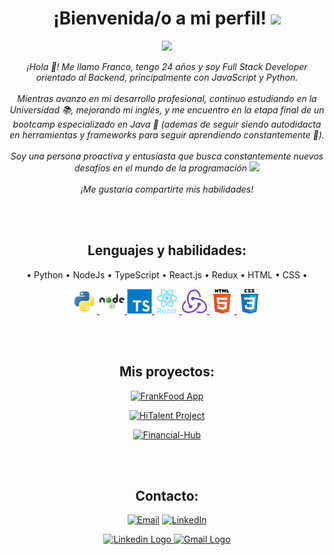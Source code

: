 <h1 align="center">
  ¡Bienvenida/o a mi perfil!
  <img src="https://media.giphy.com/media/hvRJCLFzcasrR4ia7z/giphy.gif" width="28">
</h1>

<!-- Typing SVG by DenverCoder1 - https://github.com/DenverCoder1/readme-typing-svg -->
<p align="center">
  <a href="https://github.com/DenverCoder1/readme-typing-svg"><img src="https://readme-typing-svg.herokuapp.com?center=true&vCenter=true&lines=Franco+Ezequiel+Oropel+Sottile++;Full-Stack-Web-Developer;&font=Fira%20Code&center=true&width=440&height=45&size=22""></a>
</p>

<p align="center"><em>¡Hola 🤙! Me llamo Franco, tengo 24 años y soy Full Stack Developer orientado al Backend, principalmente con JavaScript y Python.<br></br>
Mientras avanzo en mi desarrollo profesional, continuo estudiando en la Universidad 📚, mejorando mi inglés, y me encuentro en la etapa final de un bootcamp especializado en Java 🚀 (ademas de seguir siendo autodidacta en herramientas y frameworks para seguir aprendiendo constantemente 🔎).<br></br>
Soy una persona proactiva y entusiasta que busca constantemente nuevos desafíos en el mundo de la programación <img src="https://media.giphy.com/media/WUlplcMpOCEmTGBtBW/giphy.gif" width="30"><br></br>¡Me gustaria compartirte mis habilidades!</em></p>

<br></br>

</p><h2 align="center">Lenguajes y habilidades:</h2><p align="left"> 
 
<div align="center">
• Python
• NodeJs
• TypeScript
• React.js
• Redux
• HTML
• CSS •

</div>

<div align="center" >

<!-- <a href="https://sass-lang.com" target="_blank"> <img src="https://raw.githubusercontent.com/devicons/devicon/master/icons/sass/sass-original.svg" alt="sass" width="40" height="40" /> </a>   
<a href="https://www.electronjs.org" target="_blank"> <img src="https://raw.githubusercontent.com/devicons/devicon/master/icons/electron/electron-original.svg" alt="electron" width="40" height="40" /> </a> 
<a href="https://firebase.google.com/" target="_blank"><img src="https://www.vectorlogo.zone/logos/firebase/firebase-icon.svg" alt="firebase" width="40" height="40" /> </a> -->

<a href="https://www.python.org/" target="_blank"> <img src="https://raw.githubusercontent.com/devicons/devicon/master/icons/python/python-original.svg" alt="python" width="40" height="40" /> </a>
<a href="https://nodejs.org" target="_blank"> <img src="https://raw.githubusercontent.com/devicons/devicon/master/icons/nodejs/nodejs-original-wordmark.svg" alt="nodejs" width="40" height="40" /> </a>
<a href="https://www.typescriptlang.org/" target="_blank"> <img src="https://raw.githubusercontent.com/devicons/devicon/master/icons/typescript/typescript-original.svg" alt="typescript" width="40" height="40" /> </a>
<a href="https://reactjs.org/" target="_blank"> <img src="https://raw.githubusercontent.com/devicons/devicon/master/icons/react/react-original-wordmark.svg" alt="react" width="40" height="40" /> </a> 
<a href="https://redux.js.org" target="_blank"> <img src="https://raw.githubusercontent.com/devicons/devicon/master/icons/redux/redux-original.svg" alt="redux" width="40" height="40" /> </a>
<a href="https://www.w3.org/html/" target="_blank"> <img src="https://raw.githubusercontent.com/devicons/devicon/master/icons/html5/html5-original-wordmark.svg" alt="html5" width="40" height="40" /> </a>
<a href="https://www.w3schools.com/css/" target="_blank"> <img src="https://raw.githubusercontent.com/devicons/devicon/master/icons/css3/css3-original-wordmark.svg" alt="css3" width="40" height="40" /> </a> 

<br></br>
    
## Mis proyectos:

<!-- Small repo cards (fork) - https://github.com/DenverCoder1/github-readme-stats -->
<p align="center">
  <a href="https://github.com/franco-oropel/PI-Franco-Food"><img width="282" src="https://denvercoder1-github-readme-stats.vercel.app/api/pin/?username=franco-oropel&repo=PI-Franco-Food&theme=react&bg_color=1F222E&title_color=F85D7F&icon_color=F8D866&hide_border=true&show_icons=false" alt="FrankFood App"></a>
  
  <a href="https://github.com/franco-oropel/HiTalent-Project"><img width="282" src="https://denvercoder1-github-readme-stats.vercel.app/api/pin/?username=franco-oropel&repo=HiTalent-Project&theme=react&bg_color=1F222E&title_color=F85D7F&icon_color=F8D866&hide_border=true&show_icons=false" alt="HiTalent Project"></a>

  <a href="https://github.com/franco-oropel/Financial-Hub"><img width="282" src="https://denvercoder1-github-readme-stats.vercel.app/api/pin/?username=franco-oropel&repo=Financial-Hub&theme=react&bg_color=1F222E&title_color=F85D7F&icon_color=F8D866&hide_border=true&show_icons=false" alt="Financial-Hub"></a>
    
<br></br>
    
</p><h2 align="center">Contacto:</h2><p align="left"> 

[![Email](https://img.shields.io/badge/Email-D14836?style=flat&logo=gmail&logoColor=white)](mailto:franco.oropel.dev@gmail.com)
[![LinkedIn](https://img.shields.io/badge/LinkedIn-0077B5?style=flat&logo=linkedin&logoColor=white)](https://linkedin.com/in/franco-oropel)
  
<p align="center">
    <a href="https://www.linkedin.com/in/franco-oropel/" ><img src="https://cdn.icon-icons.com/icons2/99/PNG/512/linkedin_socialnetwork_17441.png" alt="Linkedin Logo" height="70" >
    <a href="mailto:franco.oropel.dev@gmail.com" ><img src="https://cdn.icon-icons.com/icons2/2631/PNG/512/gmail_new_logo_icon_159149.png" alt="Gmail Logo" height="80" >
</p>
